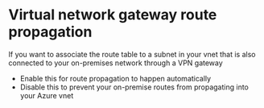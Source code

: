 # Virtual network gateway route propagation
If you want to associate the route table to a subnet in your vnet that is also connected to your on-premises network through a VPN gateway
- Enable this for route propagation to happen automatically
- Disable this to prevent your on-premise routes from propagating into your Azure vnet


